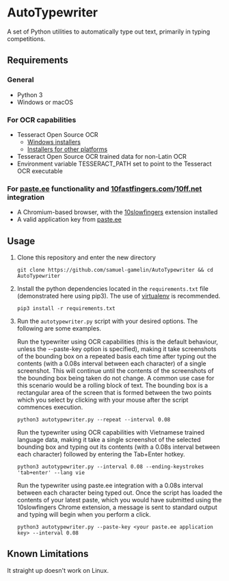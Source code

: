 # AutoTypewriter

A set of Python utilities to automatically type out text, primarily in typing competitions.

## Requirements

### General
- Python 3
- Windows or macOS

### For OCR capabilities
- Tesseract Open Source OCR
  - [Windows installers](https://github.com/UB-Mannheim/tesseract/wiki)
  - [Installers for other platforms](https://github.com/tesseract-ocr/tesseract/wiki#installation)
- Tesseract Open Source OCR trained data for non-Latin OCR
- Environment variable TESSERACT_PATH set to point to the Tesseract OCR executable
  
### For [paste.ee](https://paste.ee) functionality and [10fastfingers.com](https://10fastfingers.com)/[10ff.net](https://10ff.net) integration
- A Chromium-based browser, with the [10slowfingers](https://github.com/samuel-gamelin/AutoTypewriter/tree/master/10slowfingers) extension installed
- A valid application key from [paste.ee](https://paste.ee)

## Usage

1. Clone this repository and enter the new directory
   ```
   git clone https://github.com/samuel-gamelin/AutoTypewriter && cd AutoTypewriter
   ```

2. Install the python dependencies located in the `requirements.txt` file (demonstrated here using pip3). The use of [virtualenv](https://virtualenv.pypa.io/en/latest/) is recommended.
   ```
   pip3 install -r requirements.txt
   ```

3. Run the `autotypewriter.py` script with your desired options. The following are some examples.

    Run the typewriter using OCR capabilities (this is the default behaviour, unless the --paste-key option is specified), making it take screenshots of the bounding box on a repeated basis each time after typing out the contents (with a 0.08s interval between each character) of a single screenshot. This will continue until the contents of the screenshots of the bounding box being taken do not change. A common use case for this scenario would be a rolling block of text. The bounding box is a rectangular area of the screen that is formed between the two points which you select by clicking with your mouse after the script commences execution.
    ```
    python3 autotypewriter.py --repeat --interval 0.08
    ```
    Run the typewriter using OCR capabilities with Vietnamese trained language data, making it take a single screenshot of the selected bounding box and typing out its contents (with a 0.08s interval between each character) followed by entering the Tab+Enter hotkey.
    ```
    python3 autotypewriter.py --interval 0.08 --ending-keystrokes 'tab+enter' --lang vie
    ```
    Run the typewriter using paste.ee integration with a 0.08s interval between each character being typed out. Once the script has loaded the contents of your latest paste, which you would have submitted using the 10slowfingers Chrome extension, a message is sent to standard output and typing will begin when you perform a click.
    ```
    python3 autotypewriter.py --paste-key <your paste.ee application key> --interval 0.08
    ```
## Known Limitations
It straight up doesn't work on Linux.
